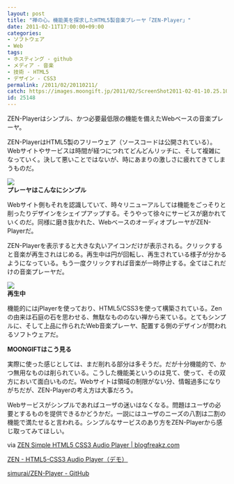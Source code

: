 ```yaml
---
layout: post
title: "禅の心。機能美を探求したHTML5製音楽プレーヤ「ZEN-Player」"
date: 2011-02-11T17:00:00+09:00
categories:
- ソフトウェア
- Web
tags: 
- ホスティング - github
- メディア - 音楽
- 技術 - HTML5
- デザイン - CSS3
permalink: /2011/02/20110211/
catch: https://images.moongift.jp/2011/02/ScreenShot2011-02-01-10.25.10_thumb.png
id: 25148
---
```

ZEN-Playerはシンプル、かつ必要最低限の機能を備えたWebベースの音楽プレーヤ。

  

ZEN-PlayerはHTML5製のフリーウェア（ソースコードは公開されている）。Webサイトやサービスは時間が経つにつれてどんどんリッチに、そして複雑になっていく。決して悪いことではないが、時にあまりの激しさに疲れてきてしまうものだ。

  

![](https://images.moongift.jp/2011/02/ScreenShot2011-02-01-10.25.16_thumb.png)  
**プレーヤはこんなにシンプル**

  

Webサイト側もそれを認識していて、時々リニューアルしては機能をごっそりと削ったりデザインをシェイプアップする。そうやって徐々にサービスが磨かれていくのだ。同様に磨き抜かれた、WebベースのオーディオプレーヤがZEN-Playerだ。

  
<!--more-->  

ZEN-Playerを表示すると大きな丸いアイコンだけが表示される。クリックすると音楽が再生されはじめる。再生中は円が回転し、再生されている様子が分かるようになっている。もう一度クリックすれば音楽が一時停止する。全てはこれだけの音楽プレーヤだ。

  

![](https://images.moongift.jp/2011/02/ScreenShot2011-02-01-10.25.10_thumb.png)  
**再生中**

  

機能的にはjPlayerを使っており、HTML5/CSS3を使って構築されている。Zenの由来は石庭の石を思わせる、無駄なもののない禅から来ている。とてもシンプルに、そして上品に作られたWeb音楽プレーヤ、配置する側のデザインが問われるソフトウェアだ。

  
  
  

**MOONGIFTはこう見る**

  

実際に使った感じとしては、まだ削れる部分は多そうだ。だが十分機能的で、かつ無用なものは削られている。こうした機能美というのは見て、使って、その双方において面白いものだ。Webサイトは領域の制限がない分、情報過多になりがちだが、ZEN-Playerの考え方は大事だろう。

  

Webサービスがシンプルであればユーザの迷いはなくなる。問題はユーザの必要とするものを提供できるかどうかだ。一説にはユーザのニーズの八割は二割の機能で満たせると言われる。シンプルなサービスのあり方をZEN-Playerから感じ取ってみてほしい。

  

via [ZEN Simple HTML5 CSS3 Audio Player | blogfreakz.com](http://blogfreakz.com/html5/zen-simple-html5-css3-audio-player/)

  

[ZEN - HTML5-CSS3 Audio Player（デモ）](http://lab.simurai.com/ui/zen-player/)

  

[simurai/ZEN-Player - GitHub](https://github.com/simurai/ZEN-Player)

